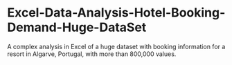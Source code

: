# Excel-Data-Analysis-Hotel-Booking-Demand-Huge-DataSet
A complex analysis in Excel of a huge dataset with booking information for a resort in Algarve, Portugal, with more than 800,000 values.
